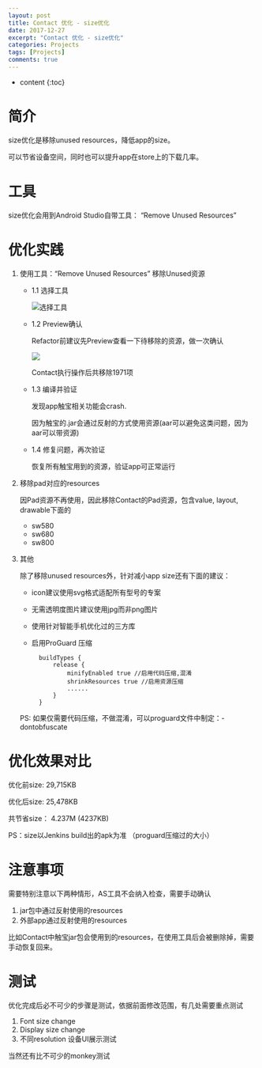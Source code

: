 ```yaml
---
layout: post
title: Contact 优化 - size优化
date: 2017-12-27
excerpt: "Contact 优化 - size优化"
categories: Projects
tags: [Projects]
comments: true
---
```



* content
{:toc}



# 简介

size优化是移除unused resources，降低app的size。

可以节省设备空间，同时也可以提升app在store上的下载几率。

# 工具

size优化会用到Android Studio自带工具： “Remove Unused Resources”

# 优化实践

1. 使用工具：“Remove Unused Resources” 移除Unused资源

    - 1.1 选择工具
    
        ![选择工具](https://github.com/vivianking6855/vivianking6855.github.io/blob/master/datum/images/AS/refactor_1.jpg?raw=true)

    - 1.2 Preview确认
    
        Refactor前建议先Preview查看一下待移除的资源，做一次确认

        ![](https://github.com/vivianking6855/vivianking6855.github.io/blob/master/datum/images/AS/refactor_2.jpg?raw=true)

        Contact执行操作后共移除1971项

    - 1.3 编译并验证

        发现app触宝相关功能会crash. 
   
        因为触宝的.jar会通过反射的方式使用资源(aar可以避免这类问题，因为aar可以带资源)
   
    - 1.4 修复问题，再次验证

        恢复所有触宝用到的资源，验证app可正常运行  

2. 移除pad对应的resources
    
    因Pad资源不再使用，因此移除Contact的Pad资源，包含value, layout, drawable下面的
    
    - sw580
    - sw680
    - sw800    

3. 其他
    
    除了移除unused resources外，针对减小app size还有下面的建议：
    
    - icon建议使用svg格式适配所有型号的专案
    - 无需透明度图片建议使用jpg而非png图片
    - 使用针对智能手机优化过的三方库
    - 启用ProGuard 压缩
   
            buildTypes {
                release {
                    minifyEnabled true //启用代码压缩,混淆
                    shrinkResources true //启用资源压缩
                    ......
                }
            }

    PS: 如果仅需要代码压缩，不做混淆，可以proguard文件中制定：-dontobfuscate

# 优化效果对比

优化前size: 29,715KB	

优化后size: 25,478KB	

共节省size： 4.237M (4237KB)

PS：size以Jenkins build出的apk为准 （proguard压缩过的大小）

# 注意事项

需要特别注意以下两种情形，AS工具不会纳入检查，需要手动确认

1. jar包中通过反射使用的resources
2. 外部app通过反射使用的resources

比如Contact中触宝jar包会使用到的resources，在使用工具后会被删除掉，需要手动恢复回来。

# 测试

优化完成后必不可少的步骤是测试，依据前面修改范围，有几处需要重点测试

1. Font size change
2. Display size change
3. 不同resolution 设备UI展示测试

当然还有比不可少的monkey测试


